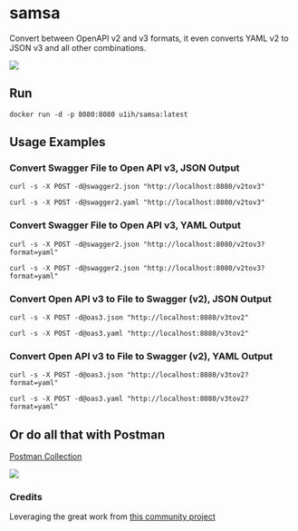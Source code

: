 # samsa

Convert between OpenAPI v2 and v3 formats, it even converts YAML v2 to JSON v3 and all other combinations.

![](samsa5.png)

## Run

`docker run -d -p 8080:8080 u1ih/samsa:latest`

## Usage Examples

### Convert Swagger File to Open API v3, JSON Output

`curl -s -X POST -d@swagger2.json "http://localhost:8080/v2tov3"`

`curl -s -X POST -d@swagger2.yaml "http://localhost:8080/v2tov3"`

### Convert Swagger File to Open API v3, YAML Output

`curl -s -X POST -d@swagger2.json "http://localhost:8080/v2tov3?format=yaml"`

`curl -s -X POST -d@swagger2.json "http://localhost:8080/v2tov3?format=yaml"`

### Convert Open API v3 to File to Swagger (v2), JSON Output

`curl -s -X POST -d@oas3.json "http://localhost:8080/v3tov2"`

`curl -s -X POST -d@oas3.yaml "http://localhost:8080/v3tov2"`

### Convert Open API v3 to File to Swagger (v2), YAML Output

`curl -s -X POST -d@oas3.json "http://localhost:8080/v3tov2?format=yaml"`

`curl -s -X POST -d@oas3.yaml "http://localhost:8080/v3tov2?format=yaml"`

## Or do all that with Postman

[Postman Collection](samsa.postman_collection.json)

![](example1.png)


### Credits

Leveraging the great work from [this community project](https://github.com/LucyBot-Inc/api-spec-converter)
